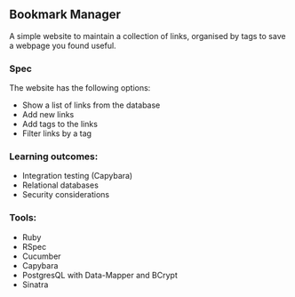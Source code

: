 ## Bookmark Manager

A simple website to maintain a collection of links, organised by tags to save a webpage you found useful. 

### Spec
The website has the following options:

* Show a list of links from the database
* Add new links
* Add tags to the links
* Filter links by a tag


### Learning outcomes:

* Integration testing (Capybara)
* Relational databases 
* Security considerations

### Tools:

* Ruby
* RSpec
* Cucumber
* Capybara
* PostgresQL with Data-Mapper and BCrypt
* Sinatra

